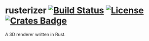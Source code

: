 # rusterizer [![Build Status](https://travis-ci.org/skorezore/rusterizer.svg)](https://travis-ci.org/skorezore/rusterizer) [![License](https://img.shields.io/badge/license-MIT-blue.svg)](https://github.com/skorezore/rusterizer/blob/master/LICENSE.md) [![Crates Badge](https://meritbadge.herokuapp.com/rusterizer)](https://crates.io/crates/rusterizer)

A 3D renderer written in Rust.
